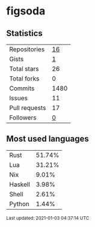 # figsoda


## Statistics

<table>
    <tr>
        <td>Repositories</td>
        <td><a href="https://github.com/figsoda?tab=repositories">16</a></td>
    </tr>
    <tr>
        <td>Gists</td>
        <td><a href="https://gist.github.com/figsoda">1</a></td>
    </tr>
    <tr>
        <td>Total stars</td>
        <td>26</td>
    </tr>
    <tr>
        <td>Total forks</td>
        <td>0</td>
    </tr>
    <tr>
        <td>Commits</td>
        <td>1480</td>
    </tr>
    <tr>
        <td>Issues</td>
        <td>11</td>
    </tr>
    <tr>
        <td>Pull requests</td>
        <td>17</td>
    </tr>
    <tr>
        <td>Followers</td>
        <td><a href="https://github.com/figsoda?tab=followers">0</a></td>
    </tr>
</table>


## Most used languages

<table>
<tr><td>Rust</td><td>51.74%</td></tr>
<tr><td>Lua</td><td>31.21%</td></tr>
<tr><td>Nix</td><td>9.01%</td></tr>
<tr><td>Haskell</td><td>3.98%</td></tr>
<tr><td>Shell</td><td>2.61%</td></tr>
<tr><td>Python</td><td>1.44%</td></tr>
</table>


<sub>Last updated: 2021-01-03 04:37:14 UTC</sub>
